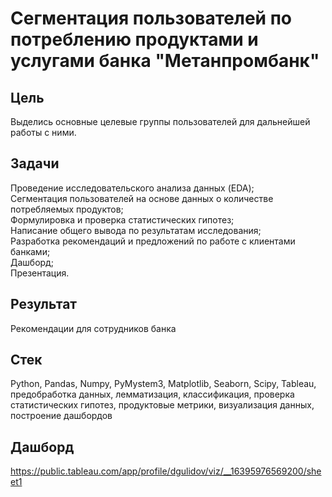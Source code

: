 # Сегментация пользователей по потреблению продуктами и услугами банка "Метанпромбанк"
## Цель
Выделись основные целевые группы пользователей для дальнейшей работы с ними.
## Задачи
Проведение исследовательского анализа данных (EDA);</br>
Сегментация пользователей на основе данных о количестве потребляемых продуктов;</br>
Формулировка и проверка статистических гипотез;</br>
Написание общего вывода по результатам исследования;</br>
Разработка рекомендаций и предложений по работе с клиентами банками;</br>
Дашборд;</br>
Презентация.
## Результат
Рекомендации для сотрудников банка
## Стек
Python, Pandas, Numpy, PyMystem3, Matplotlib, Seaborn, Scipy, Tableau, предобработка данных, лемматизация, классификация, проверка статистических гипотез, продуктовые метрики, визуализация данных, построение дашбордов
## Дашборд
https://public.tableau.com/app/profile/dgulidov/viz/__16395976569200/sheet1
